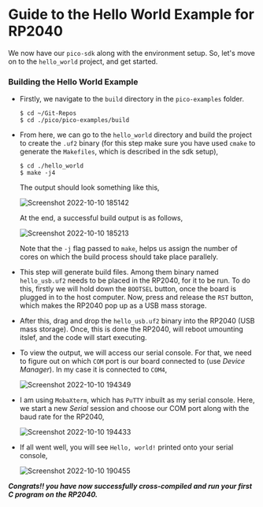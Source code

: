 # Guide to the Hello World Example for RP2040

We now have our `pico-sdk` along with the environment setup. So, let's move on to the `hello_world` project, and get started.

### Building the Hello World Example

- Firstly, we navigate to the `build` directory in the `pico-examples` folder.
  ```
  $ cd ~/Git-Repos
  $ cd ./pico/pico-examples/build
  ```
- From here, we can go to the `hello_world` directory and build the project to create the `.uf2` binary (for this step make sure you have used
  `cmake` to generate the `Makefiles`, which is described in the sdk setup),
  ```
  $ cd ./hello_world
  $ make -j4
  ```
  The output should look something like this,
  
  ![Screenshot 2022-10-10 185142](https://user-images.githubusercontent.com/56625259/194968695-79ab54f3-d2bf-49c1-847b-e9d2c074f7a0.png)
  
  At the end, a successful build output is as follows,
  
  ![Screenshot 2022-10-10 185213](https://user-images.githubusercontent.com/56625259/194968720-f22c2cb9-7b0d-4b4e-98a2-09444e1c4346.png)
  
  Note that the `-j` flag passed to `make`, helps us assign the number of cores on which the build process should take place parallely.

- This step will generate build files. Among them binary named `hello_usb.uf2` needs to be placed in the RP2040, for it to be run. To do
  this, firstly we will hold down the `BOOTSEL` button, once the board is plugged in to the host computer. Now, press and release the `RST`
  button, which makes the RP2040 pop up as a USB mass storage.
- After this, drag and drop the `hello_usb.uf2` binary into the RP2040 (USB mass storage). Once, this is done the RP2040, will reboot
  umounting itslef, and the code will start executing.
- To view the output, we will access our serial console. For that, we need to figure out on which `COM` port is our board connected to
  (use *Device Manager*). In my case it is connected to `COM4`,
  
  ![Screenshot 2022-10-10 194349](https://user-images.githubusercontent.com/56625259/194970507-c825dac5-54cd-47ea-83e3-c5eb769efb67.png)

- I am using `MobaXterm`, which has `PuTTY` inbuilt as my serial console. Here, we start a new *Serial* session and choose our COM port
  along with the baud rate for the RP2040,
  
  ![Screenshot 2022-10-10 194433](https://user-images.githubusercontent.com/56625259/194970711-15c94aef-70b8-47f6-a8bf-8a230d31f435.png)

- If all went well, you will see `Hello, world!` printed onto your serial console,

  ![Screenshot 2022-10-10 190455](https://user-images.githubusercontent.com/56625259/194970969-9cee78d9-9d07-4ecd-874a-d66427f4bb43.png)

***Congrats!! you have now successfully cross-compiled and run your first C program on the RP2040.***
